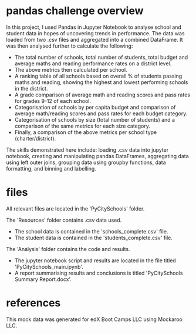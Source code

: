 # pandas challenge overview

In this project, I used Pandas in Jupyter Notebook to analyse school and student data in hopes of uncovering trends in performance.
The data was loaded from two .csv files and aggregated into a combined DataFrame. It was then analysed further to calculate the following:
- The total number of schools, total number of students, total budget and average maths and reading performance rates on a district level.
- The above metrics then calculated per school.
- A ranking table of all schools based on overall % of students passing maths and reading, showing the highest and lowest performing schools in the district.
- A grade comparison of average math and reading scores and pass rates for grades 9-12 of each school.
- Categorisation of schools by per capita budget and comparison of average math/reading scores and pass rates for each budget category.
- Categorisation of schools by size (total number of students) and a comparison of the same metrics for each size category.
- Finally, a comparison of the above metrics per school type (charter/district).

The skills demonstrated here include: loading .csv data into jupyter notebook, creating and manipulating pandas DataFrames, aggregating data using left outer joins, grouping data using groupby functions, data formatting, and binning and labelling.

# files

All relevant files are located in the 'PyCitySchools' folder.

The 'Resources' folder contains .csv data used. 
- The school data is contained in the 'schools_complete.csv' file.
- The student data is contained in the 'students_complete.csv' file.

The 'Analysis' folder contains the code and results.
- The jupyter notebook script and results are located in the file titled 'PyCitySchools_main.ipynb'.
- A report summarising results and conclusions is titled 'PyCitySchools Summary Report.docx'.

# references

This mock data was generated for edX Boot Camps LLC using Mockaroo LLC.
